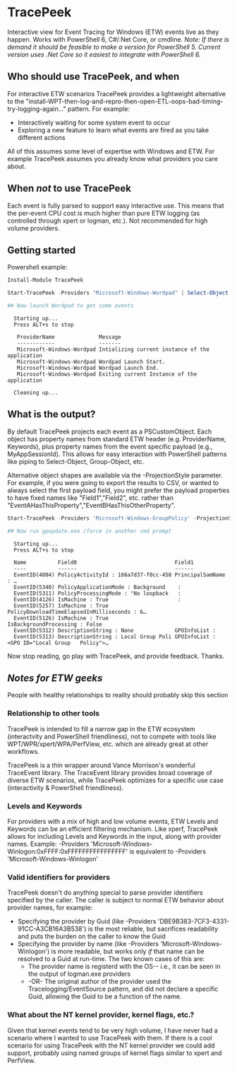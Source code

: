 # TracePeek
Interactive view for Event Tracing for Windows (ETW) events live as they happen. Works with PowerShell 6, C#/.Net Core, or cmdline. 
*Note: If there is demand it should be feasible to make a version for PowerShell 5. Current version uses .Net Core so it easiest to integrate with PowerShell 6.*

## Who should use TracePeek, and when
For interactive ETW scenarios TracePeek provides a lightweight alternative to the "install-WPT-then-log-and-repro-then-open-ETL-oops-bad-timing-try-logging-again..." pattern. For example:  
* Interactively waiting for some system event to occur 
* Exploring a new feature to learn what events are fired as you take different actions

All of this assumes some level of expertise with Windows and ETW. For example TracePeek assumes you already know what providers you care about.

## When *not* to use TracePeek
Each event is fully parsed to support easy interactive use. This means that the per-event CPU cost is much higher than pure ETW logging (as controlled through  xpert or logman, etc.). Not recommended for high volume providers.

## Getting started
Powershell example:
```powershell
Install-Module TracePeek

Start-TracePeek -Providers "Microsoft-Windows-Wordpad" | Select-Object -Property ProviderName,Message

## Now launch Wordpad to get some events
```
```
  Starting up...
  Press ALT+s to stop
   
   ProviderName              Message
   ------------              -------
   Microsoft-Windows-Wordpad Intializing current instance of the application
   Microsoft-Windows-Wordpad Wordpad Launch Start.
   Microsoft-Windows-Wordpad Wordpad Launch End.
   Microsoft-Windows-Wordpad Exiting current Instance of the application
  
  Cleaning up...
```

## What is the output?
By default TracePeek projects each event as a PSCustomObject. Each object has property names from standard ETW header (e.g. ProviderName, Keywords), plus property names from the event specific payload (e.g., MyAppSessionId). This allows for easy interaction with PowerShell patterns like piping to Select-Object, Group-Object, etc.

Alternative object shapes are available via the -ProjectionStyle parameter. For example, if you were going to export the results to CSV, or wanted to always select the first payload field, you might prefer the payload properties to have fixed names like "Field1","Field2", etc. rather than "EventAHasThisProperty","EventBHasThisOtherProperty".
```powershell
Start-TracePeek -Providers 'Microsoft-Windows-GroupPolicy' -ProjectionStyle NumberedNestedPayloadProperties | Format-Table Name,Field0,Field1

## Now run gpupdate.exe /force in another cmd prompt
```
```
  Starting up...
  Press ALT+s to stop
  
  Name          Field0                               Field1
  ----          ------                               ------
  EventID(4004) PolicyActivityId : 166a7d37-f0cc-458 PrincipalSamName : …
  EventID(5340) PolicyApplicationMode : Background    :
  EventID(5311) PolicyProcessingMode : "No loopback   :
  EventID(4126) IsMachine : True                      :
  EventID(5257) IsMachine : True                       PolicyDownloadTimeElapsedInMilliseconds : 6…
  EventID(5126) IsMachine : True                     IsBackgroundProcessing : False
  EventID(5312) DescriptionString : None             GPOInfoList :
  EventID(5313) DescriptionString : Local Group Poli GPOInfoList : <GPO ID="Local Group   Policy">…
```

Now stop reading, go play with TracePeek, and provide feedback. Thanks.


## *Notes for ETW geeks*
People with healthy relationships to reality should probably skip this section

### Relationship to other tools
TracePeek is intended to fill a narrow gap in the ETW ecosystem (interactvity and PowerShell friendliness), not to compete with tools like WPT/WPR/xpert/WPA/PerfView, etc. which are already great at other workflows.

TracePeek is a thin wrapper around Vance Morrison's wonderful TraceEvent library. The TraceEvent library provides broad coverage of diverse ETW scenarios, while TracePeek optimizes for a specific use case (interactivity & PowerShell friendliness).

### Levels and Keywords
For providers with a mix of high and low volume events, ETW Levels and Keywords can be an efficient filtering mechanism. Like xperf, TracePeek allows for including Levels and Keywords in the input, along with provider names. Example:
-Providers 'Microsoft-Windows-Winlogon:0xFFFF:0xFFFFFFFFFFFFFFFF' is equivalent to
-Providers 'Microsoft-Windows-Winlogon'

### Valid identifiers for providers
TracePeek doesn't do anything special to parse provider identifiers specified by the caller. The caller is subject to normal ETW behavior about provider names, for example:
- Specifying the provider by Guid (like -Providers 'DBE9B383-7CF3-4331-91CC-A3CB16A3B538') is the most reliable, but sacrifices readability and puts the burden on the caller to know the Guid
- Specifying the provider by name (like -Providers 'Microsoft-Windows-Winlogon') is more readable, but works only *if* that name can be resolved to a Guid at run-time. The two known cases of this are:
  - The provider name is registerd with the OS-- i.e., it can be seen in the output of logman.exe providers
  - -OR- The original author of the provider used the Tracelogging/EventSource pattern, and did not declare a specific Guid, allowing the Guid to be a function of the name.

### What about the NT kernel provider, kernel flags, etc.?
Given that kernel events tend to be very high volume, I have never had a scenario where I wanted to use TracePeek with them. If there is a cool scenario for using TracePeek with the NT kernel provider we could add support, probably using named groups of kernel flags similar to xpert and PerfView.
